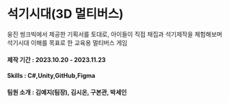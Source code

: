 # **석기시대(3D 멀티버스)**

웅진 씽크빅에서 제공한 기획서를 토대로, 아이들이 직접 채집과 석기제작을 체험해보며 석기시대 이해를 목표로 한 교육용 멀티버스 게임
#### 제작 기간 : 2023.10.20 - 2023.11.23  
#### Skills : C#,Unity,GitHub,Figma  
#### 팀원 소개 : 김예지(팀장), 김시온, 구본관, 박세인
